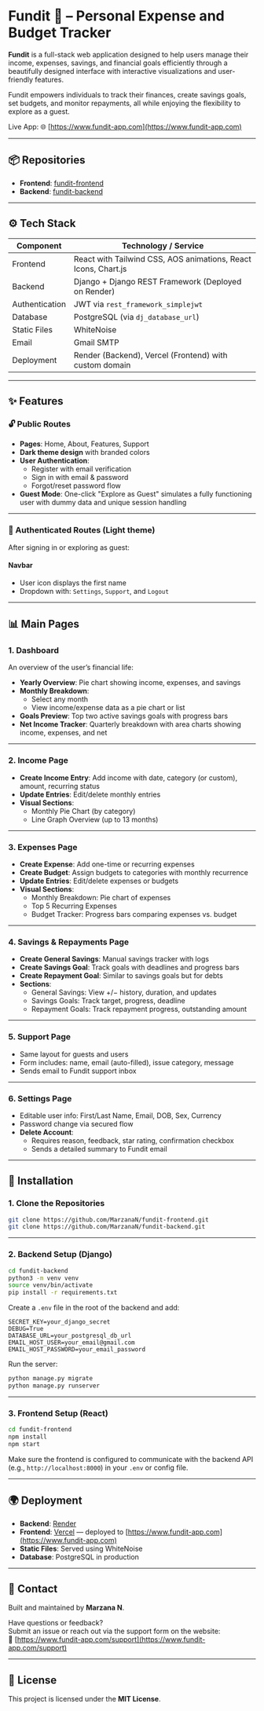 # Fundit 💸 – Personal Expense and Budget Tracker

**Fundit** is a full-stack web application designed to help users manage their income, expenses, savings, and financial goals efficiently through a beautifully designed interface with interactive visualizations and user-friendly features. 

Fundit empowers individuals to track their finances, create savings goals, set budgets, and monitor repayments, all while enjoying the flexibility to explore as a guest.

Live App: 🌐 [https://www.fundit-app.com](https://www.fundit-app.com)

---

## 📦 Repositories

- **Frontend**: [fundit-frontend](https://github.com/MarzanaN/fundit-frontend)
- **Backend**: [fundit-backend](https://github.com/MarzanaN/fundit-backend)

---

## ⚙️ Tech Stack

| Component        | Technology / Service                                                            |
|------------------|----------------------------------------------------------------------------------|
| Frontend         | React with Tailwind CSS, AOS animations, React Icons, Chart.js                   |
| Backend          | Django + Django REST Framework (Deployed on Render)                             |
| Authentication   | JWT via `rest_framework_simplejwt`                                              |
| Database         | PostgreSQL (via `dj_database_url`)                                              |
| Static Files     | WhiteNoise                                                                      |
| Email            | Gmail SMTP                                                                      |
| Deployment       | Render (Backend), Vercel (Frontend) with custom domain                          |


---

## ✨ Features

### 🔓 Public Routes

- **Pages**: Home, About, Features, Support
- **Dark theme design** with branded colors
- **User Authentication**:
  - Register with email verification
  - Sign in with email & password
  - Forgot/reset password flow
- **Guest Mode**: One-click "Explore as Guest" simulates a fully functioning user with dummy data and unique session handling

---

### 🔐 Authenticated Routes (Light theme)

After signing in or exploring as guest:

#### **Navbar**
- User icon displays the first name
- Dropdown with: `Settings`, `Support`, and `Logout`

---

## 📊 Main Pages

### 1. **Dashboard**
An overview of the user’s financial life:

- **Yearly Overview**: Pie chart showing income, expenses, and savings
- **Monthly Breakdown**: 
  - Select any month
  - View income/expense data as a pie chart or list
- **Goals Preview**: Top two active savings goals with progress bars
- **Net Income Tracker**: Quarterly breakdown with area charts showing income, expenses, and net

---

### 2. **Income Page**

- **Create Income Entry**: Add income with date, category (or custom), amount, recurring status
- **Update Entries**: Edit/delete monthly entries
- **Visual Sections**:
  - Monthly Pie Chart (by category)
  - Line Graph Overview (up to 13 months)

---

### 3. **Expenses Page**

- **Create Expense**: Add one-time or recurring expenses
- **Create Budget**: Assign budgets to categories with monthly recurrence
- **Update Entries**: Edit/delete expenses or budgets
- **Visual Sections**:
  - Monthly Breakdown: Pie chart of expenses
  - Top 5 Recurring Expenses
  - Budget Tracker: Progress bars comparing expenses vs. budget

---

### 4. **Savings & Repayments Page**

- **Create General Savings**: Manual savings tracker with logs
- **Create Savings Goal**: Track goals with deadlines and progress bars
- **Create Repayment Goal**: Similar to savings goals but for debts
- **Sections**:
  - General Savings: View +/− history, duration, and updates
  - Savings Goals: Track target, progress, deadline
  - Repayment Goals: Track repayment progress, outstanding amount

---

### 5. **Support Page**

- Same layout for guests and users
- Form includes: name, email (auto-filled), issue category, message
- Sends email to Fundit support inbox

---

### 6. **Settings Page**

- Editable user info: First/Last Name, Email, DOB, Sex, Currency
- Password change via secured flow
- **Delete Account**:
  - Requires reason, feedback, star rating, confirmation checkbox
  - Sends a detailed summary to Fundit email

---

## 🔧 Installation

### 1. Clone the Repositories

```bash
git clone https://github.com/MarzanaN/fundit-frontend.git
git clone https://github.com/MarzanaN/fundit-backend.git
```

---

### 2. Backend Setup (Django)

```bash
cd fundit-backend
python3 -m venv venv
source venv/bin/activate
pip install -r requirements.txt
```

Create a `.env` file in the root of the backend and add:

```env
SECRET_KEY=your_django_secret
DEBUG=True
DATABASE_URL=your_postgresql_db_url
EMAIL_HOST_USER=your_email@gmail.com
EMAIL_HOST_PASSWORD=your_email_password
```

Run the server:

```bash
python manage.py migrate
python manage.py runserver
```

---

### 3. Frontend Setup (React)

```bash
cd fundit-frontend
npm install
npm start
```

Make sure the frontend is configured to communicate with the backend API (e.g., `http://localhost:8000`) in your `.env` or config file.

---

## 🌍 Deployment

- **Backend**: [Render](https://render.com/)
- **Frontend**: [Vercel](https://vercel.com/) — deployed to [https://www.fundit-app.com](https://www.fundit-app.com)
- **Static Files**: Served using WhiteNoise
- **Database**: PostgreSQL in production

---

## 📩 Contact

Built and maintained by **Marzana N**.

Have questions or feedback?  
Submit an issue or reach out via the support form on the website:  
🔗 [https://www.fundit-app.com/support](https://www.fundit-app.com/support)

---

## 📜 License

This project is licensed under the **MIT License**.


